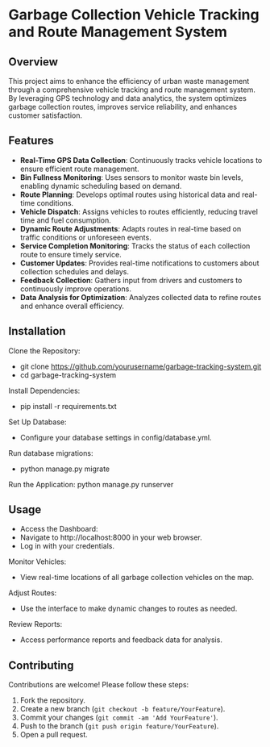 # Garbage Collection Vehicle Tracking and Route Management System

## Overview

This project aims to enhance the efficiency of urban waste management through a comprehensive vehicle tracking and route management system. By leveraging GPS technology and data analytics, the system optimizes garbage collection routes, improves service reliability, and enhances customer satisfaction.

## Features

- **Real-Time GPS Data Collection**: Continuously tracks vehicle locations to ensure efficient route management.
- **Bin Fullness Monitoring**: Uses sensors to monitor waste bin levels, enabling dynamic scheduling based on demand.
- **Route Planning**: Develops optimal routes using historical data and real-time conditions.
- **Vehicle Dispatch**: Assigns vehicles to routes efficiently, reducing travel time and fuel consumption.
- **Dynamic Route Adjustments**: Adapts routes in real-time based on traffic conditions or unforeseen events.
- **Service Completion Monitoring**: Tracks the status of each collection route to ensure timely service.
- **Customer Updates**: Provides real-time notifications to customers about collection schedules and delays.
- **Feedback Collection**: Gathers input from drivers and customers to continuously improve operations.
- **Data Analysis for Optimization**: Analyzes collected data to refine routes and enhance overall efficiency.

## Installation
Clone the Repository:
 - git clone https://github.com/yourusername/garbage-tracking-system.git
 - cd garbage-tracking-system

Install Dependencies:

  - pip install -r requirements.txt

Set Up Database:
  - Configure your database settings in config/database.yml.

Run database migrations:
  - python manage.py migrate

Run the Application:
python manage.py runserver

## Usage
- Access the Dashboard:
- Navigate to http://localhost:8000 in your web browser.
- Log in with your credentials.

Monitor Vehicles:
- View real-time locations of all garbage collection vehicles on the map.

Adjust Routes:
- Use the interface to make dynamic changes to routes as needed.

Review Reports:
- Access performance reports and feedback data for analysis.

## Contributing

Contributions are welcome! Please follow these steps:

1. Fork the repository.
2. Create a new branch (`git checkout -b feature/YourFeature`).
3. Commit your changes (`git commit -am 'Add YourFeature'`).
4. Push to the branch (`git push origin feature/YourFeature`).
5. Open a pull request.
